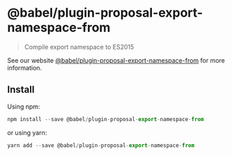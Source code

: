 # @babel/plugin-proposal-export-namespace-from

> Compile export namespace to ES2015

See our website [@babel/plugin-proposal-export-namespace-from](https://new.babeljs.io/docs/en/next/babel-plugin-proposal-export-namespace-from.html) for more information.

## Install

Using npm:

```js
npm install --save @babel/plugin-proposal-export-namespace-from
```

or using yarn:

```js
yarn add --save @babel/plugin-proposal-export-namespace-from
```
